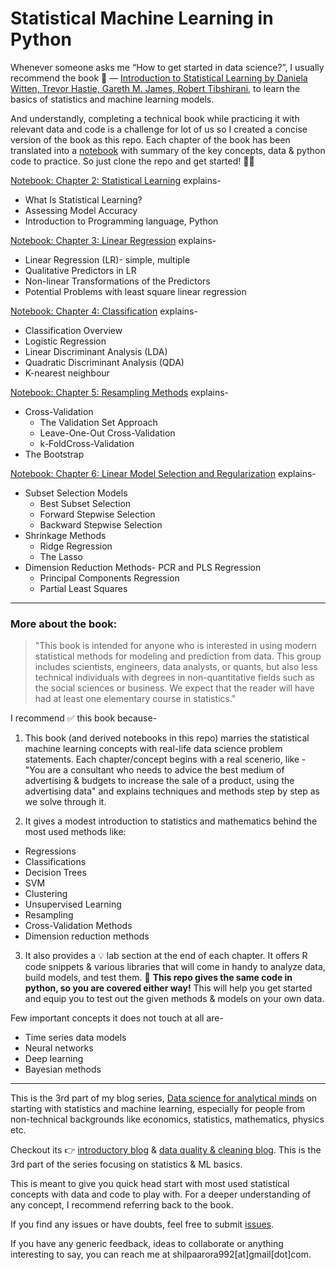 # Statistical Machine Learning in Python

Whenever someone asks me “How to get started in data science?”, I usually recommend the book 📕 — [Introduction to Statistical Learning by Daniela Witten, Trevor Hastie, Gareth M. James, Robert Tibshirani](https://www.ime.unicamp.br/~dias/Intoduction%20to%20Statistical%20Learning.pdf), to learn the basics of statistics and machine learning models. 

And understandly, completing a technical book while practicing it with relevant data and code is a challenge for lot of us so I created a concise version of the book as this repo. Each chapter of the book has been translated into a [notebook](https://github.com/shilpa9a/Introduction_to_statistical_learning_Summary_Python/tree/master/notebook) with summary of the key concepts, data & python code to practice. So just clone the repo and get started! :woman_technologist: 

[Notebook: Chapter 2: Statistical Learning](https://github.com/shilpa9a/Introduction_to_statistical_learning_summary_python/blob/master/notebook/Chapter_2_Statistical_Learning.ipynb) explains-

- What Is Statistical Learning?
- Assessing Model Accuracy
- Introduction to Programming language, Python

[Notebook: Chapter 3: Linear Regression](https://github.com/shilpa9a/Introduction_to_statistical_learning_summary_python/blob/master/notebook/Chapter_3_Linear_Regression.ipynb) explains-

- Linear Regression (LR)- simple, multiple
- Qualitative Predictors in LR
- Non-linear Transformations of the Predictors
- Potential Problems with least square linear regression

[Notebook: Chapter 4: Classification](https://github.com/shilpa9a/Introduction_to_statistical_learning_summary_python/blob/master/notebook/Chapter_4_Classification.ipynb) explains-

- Classification Overview
- Logistic Regression
- Linear Discriminant Analysis (LDA)
- Quadratic Discriminant Analysis (QDA)
- K-nearest neighbour

[Notebook: Chapter 5: Resampling Methods](https://github.com/shilpa9a/Introduction_to_statistical_learning_summary_python/blob/master/notebook/Chapter_5_Resampling_Methods.ipynb) explains-

* Cross-Validation
  * The Validation Set Approach
  * Leave-One-Out Cross-Validation
  * k-FoldCross-Validation
* The Bootstrap

[Notebook: Chapter 6: Linear Model Selection and Regularization](https://github.com/shilpa9a/Introduction_to_statistical_learning_summary_python/blob/master/notebook/Chapter_6_Linear_Model_Selection_and_Regularization.ipynb) explains-

* Subset Selection Models
  * Best Subset Selection
  * Forward Stepwise Selection
  * Backward Stepwise Selection
* Shrinkage Methods
  * Ridge Regression
  * The Lasso
* Dimension Reduction Methods- PCR and PLS Regression
  * Principal Components Regression
  * Partial Least Squares

_____ 


### More about the book:

> "This book is intended for anyone who is interested in using modern statistical methods for modeling and prediction from data. This group includes scientists, engineers, data analysts, or quants, but also less technical individuals with degrees in non-quantitative fields such as the social sciences or business. We expect that the reader will have had at least one elementary course in statistics."

I recommend ✅  this book because- 

1. This book (and derived notebooks in this repo) marries the statistical machine learning concepts with real-life data science problem statements. Each chapter/concept begins with a real scenerio, like - "You are a consultant who needs to advice the best medium of advertising & budgets to increase the sale of a product, using the advertising data" and explains techniques and methods step by step as we solve through it. 

2. It gives a modest introduction to statistics and mathematics behind the most used methods like:

- Regressions
- Classifications
- Decision Trees
- SVM
- Clustering
- Unsupervised Learning
- Resampling
- Cross-Validation Methods
- Dimension reduction methods

3. It also provides a 💡 lab section at the end of each chapter. It offers R code snippets & various libraries that will come in handy to analyze data, build models, and test them. 🌟 **This repo gives the same code in python, so you are covered either way!** This will help you get started and equip you to test out the given methods & models on your own data.


Few important concepts it does not touch at all are-

- Time series data models
- Neural networks
- Deep learning
- Bayesian methods

_____ 

This is the 3rd part of my blog series, [Data science for analytical minds](https://towardsdatascience.com/data-science-for-analytical-minds-introduction-8900b8d2477f) on starting with statistics and machine learning, especially for people from non-technical backgrounds like economics, statistics, mathematics, physics etc.

Checkout its 👉 [introductory blog](https://medium.com/@Shilpa9a/statistical-machine-learning-in-python-b095d4af36dd) & [data quality & cleaning blog](https://towardsdatascience.com/dirty-data-quality-assessment-cleaning-measures-39efb90ad734). This is the 3rd part of the series focusing on statistics & ML basics.

This is meant to give you quick head start with most used statistical concepts with data and code to play with. For a deeper understanding of any concept, I recommend referring back to the book.

If you find any issues or have doubts, feel free to submit [issues](https://github.com/shilpa9a/Introduction_to_statistical_learning_Summary_Python/issues).

If you have any generic feedback, ideas to collaborate or anything interesting to say, you can reach me at shilpaarora992[at]gmail[dot]com.
